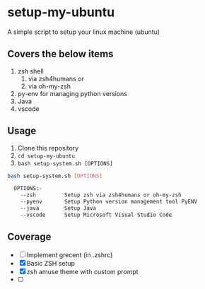 # setup-my-ubuntu

A simple script to setup your linux machine (ubuntu)

## Covers the below items
1. zsh shell 
   1. via zsh4humans or
   2. via oh-my-zsh
2. py-env for managing python versions
3. Java
4. vscode


## Usage
1. Clone this repository
2. `cd setup-my-ubuntu`
3. `bash setup-system.sh [OPTIONS]`

```bash
bash setup-system.sh [OPTIONS]

  OPTIONS:-
    --zsh         Setup zsh via zsh4humans or oh-my-zsh
    --pyenv       Setup Python version management tool PyENV
    --java        Setup Java
    --vscode      Setup Microsoft Visual Studio Code
```

## Coverage
- [ ] Implement grecent (in .zshrc)
- [x] Basic ZSH setup
- [x] zsh amuse theme with custom prompt
- [ ] 
